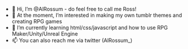 - 👋 Hi, I’m @AlRossum - do feel free to call me Ross!
- 👀 At the moment, I’m interested in making my own tumblr themes and creating RPG games
- 🌱 I’m currently learning html/css/javascript and how to use RPG Maker/Unity/Unreal Engine
- 📫 You can also reach me via twitter (AlRossum_)

<!---
AlRossum/AlRossum is a ✨ special ✨ repository because its `ABOUTME.md` (this file) appears on your GitHub profile.
You can click the Preview link to take a look at your changes.
--->
